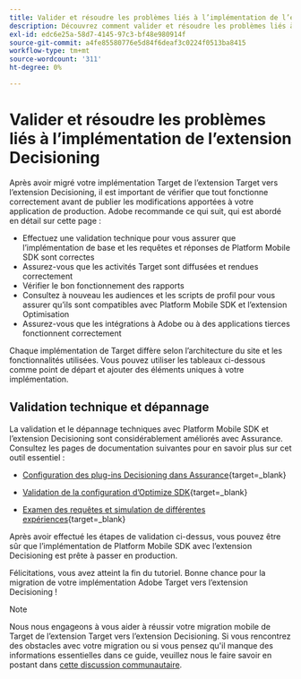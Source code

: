 ```yaml
---
title: Valider et résoudre les problèmes liés à l’implémentation de l’extension Decisioning
description: Découvrez comment valider et résoudre les problèmes liés à une implémentation mobile d’Adobe Target à l’aide de l’extension Decisioning.
exl-id: edc6e25a-58d7-4145-97c3-bf48e980914f
source-git-commit: a4fe85580776e5d84f6deaf3c0224f0513ba8415
workflow-type: tm+mt
source-wordcount: '311'
ht-degree: 0%

---
```


# Valider et résoudre les problèmes liés à l’implémentation de l’extension Decisioning

Après avoir migré votre implémentation Target de l’extension Target vers l’extension Decisioning, il est important de vérifier que tout fonctionne correctement avant de publier les modifications apportées à votre application de production. Adobe recommande ce qui suit, qui est abordé en détail sur cette page :

* Effectuez une validation technique pour vous assurer que l’implémentation de base et les requêtes et réponses de Platform Mobile SDK sont correctes
* Assurez-vous que les activités Target sont diffusées et rendues correctement
* Vérifier le bon fonctionnement des rapports
* Consultez à nouveau les audiences et les scripts de profil pour vous assurer qu’ils sont compatibles avec Platform Mobile SDK et l’extension Optimisation
* Assurez-vous que les intégrations à Adobe ou à des applications tierces fonctionnent correctement

Chaque implémentation de Target diffère selon l’architecture du site et les fonctionnalités utilisées. Vous pouvez utiliser les tableaux ci-dessous comme point de départ et ajouter des éléments uniques à votre implémentation.

## Validation technique et dépannage

La validation et le dépannage techniques avec Platform Mobile SDK et l’extension Decisioning sont considérablement améliorés avec Assurance. Consultez les pages de documentation suivantes pour en savoir plus sur cet outil essentiel :

* [Configuration des plug-ins Decisioning dans Assurance](https://developer.adobe.com/client-sdks/edge/adobe-journey-optimizer-decisioning/assurance-setup/){target=_blank}

* [Validation de la configuration d’Optimize SDK](https://developer.adobe.com/client-sdks/edge/adobe-journey-optimizer-decisioning/optimize-configuration-view/){target=_blank}

* [Examen des requêtes et simulation de différentes expériences](https://developer.adobe.com/client-sdks/edge/adobe-journey-optimizer-decisioning/review-simulate/){target=_blank}

Après avoir effectué les étapes de validation ci-dessus, vous pouvez être sûr que l’implémentation de Platform Mobile SDK avec l’extension Decisioning est prête à passer en production.

Félicitations, vous avez atteint la fin du tutoriel. Bonne chance pour la migration de votre implémentation Adobe Target vers l’extension Decisioning !

>[!NOTE]
>
>Nous nous engageons à vous aider à réussir votre migration mobile de Target de l’extension Target vers l’extension Decisioning. Si vous rencontrez des obstacles avec votre migration ou si vous pensez qu&#39;il manque des informations essentielles dans ce guide, veuillez nous le faire savoir en postant dans [cette discussion communautaire](https://experienceleaguecommunities.adobe.com/t5/adobe-experience-platform-data/tutorial-discussion-migrate-target-from-at-js-to-web-sdk/m-p/575587?profile.language=fr#M463).
